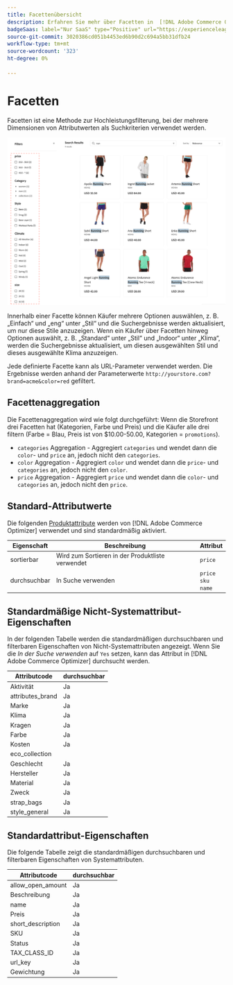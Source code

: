 ```yaml
---
title: Facettenübersicht
description: Erfahren Sie mehr über Facetten in  [!DNL Adobe Commerce Optimizer]  und wie sie die Suchergebnisse verbessern.
badgeSaas: label="Nur SaaS" type="Positive" url="https://experienceleague.adobe.com/de/docs/commerce/user-guides/product-solutions" tooltip="Gilt nur für Adobe Commerce as a Cloud Service- und Adobe Commerce Optimizer-Projekte (von Adobe verwaltete SaaS-Infrastruktur)."
source-git-commit: 3020386cd051b4453ed6b90d2c694a5bb31dfb24
workflow-type: tm+mt
source-wordcount: '323'
ht-degree: 0%

---
```


# Facetten

Facetten ist eine Methode zur Hochleistungsfilterung, bei der mehrere Dimensionen von Attributwerten als Suchkriterien verwendet werden.

![Gefilterte Suchergebnisse](../../assets/storefront-search-results-run.png)

Innerhalb einer Facette können Käufer mehrere Optionen auswählen, z. B. „Einfach“ und „eng“ unter „Stil“ und die Suchergebnisse werden aktualisiert, um nur diese Stile anzuzeigen. Wenn ein Käufer über Facetten hinweg Optionen auswählt, z. B. „Standard“ unter „Stil“ und „Indoor“ unter „Klima“, werden die Suchergebnisse aktualisiert, um diesen ausgewählten Stil und dieses ausgewählte Klima anzuzeigen.

Jede definierte Facette kann als URL-Parameter verwendet werden. Die Ergebnisse werden anhand der Parameterwerte `http://yourstore.com?brand=acme&color=red` gefiltert.

## Facettenaggregation

Die Facettenaggregation wird wie folgt durchgeführt: Wenn die Storefront drei Facetten hat (Kategorien, Farbe und Preis) und die Käufer alle drei filtern (Farbe = Blau, Preis ist von $10.00-50.00, Kategorien = `promotions`).

- `categories` Aggregation - Aggregiert `categories` und wendet dann die `color`- und `price` an, jedoch nicht den `categories`.
- `color` Aggregation - Aggregiert `color` und wendet dann die `price`- und `categories` an, jedoch nicht den `color`.
- `price` Aggregation - Aggregiert `price` und wendet dann die `color`- und `categories` an, jedoch nicht den `price`.

## Standard-Attributwerte

Die folgenden [Produktattribute](https://developer-stage.adobe.com/commerce/services/composable-catalog/data-ingestion/api-reference/#operation/createProductMetadata) werden von [!DNL Adobe Commerce Optimizer] verwendet und sind standardmäßig aktiviert.

| Eigenschaft | Beschreibung | Attribut |
|---|---|---|
| sortierbar | Wird zum Sortieren in der Produktliste verwendet | `price` |
| durchsuchbar | In Suche verwenden | `price` <br />`sku`<br />`name` |

## Standardmäßige Nicht-Systemattribut-Eigenschaften

In der folgenden Tabelle werden die standardmäßigen durchsuchbaren und filterbaren Eigenschaften von Nicht-Systemattributen angezeigt. Wenn Sie die *In der Suche verwenden* auf `Yes` setzen, kann das Attribut in [!DNL Adobe Commerce Optimizer] durchsucht werden.

| Attributcode | durchsuchbar |
|--- |--- |
| Aktivität | Ja |
| attributes_brand | Ja |
| Marke | Ja |
| Klima | Ja |
| Kragen | Ja |
| Farbe | Ja |
| Kosten | Ja |
| eco_collection |
| Geschlecht | Ja |
| Hersteller | Ja |
| Material | Ja |
| Zweck | Ja |
| strap_bags | Ja |
| style_general | Ja |

## Standardattribut-Eigenschaften

Die folgende Tabelle zeigt die standardmäßigen durchsuchbaren und filterbaren Eigenschaften von Systemattributen.

| Attributcode | durchsuchbar |
|--- |--- |
| allow_open_amount | Ja |
| Beschreibung | Ja |
| name | Ja |
| Preis | Ja |
| short_description | Ja |
| SKU | Ja |
| Status | Ja |
| TAX_CLASS_ID | Ja |
| url_key | Ja |
| Gewichtung | Ja |
